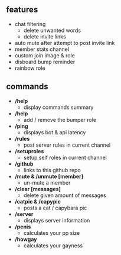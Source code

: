 ## features

- chat filtering
  - delete unwanted words
  - delete invite links
- auto mute after attempt to post invite link
- member stats channel
- custom join image & role
- disboard bump reminder
- rainbow role

## commands

- **/help**
  - display commands summary
- **/help**
  - add / remove the bumper role
- **/ping**
  - displays bot & api latency
- **/rules**
  - post server rules in current channel
- **/setuproles**
  - setup self roles in current channel
- **/github**
  - links to this github repo
- **/mute & /unmute [member]**
  - un-mute a member
- **/clear [messages]**
  - delete given amount of messages
- **/catpic & /capypic**
  - posts a cat / capybara pic
- **/server**
  - displays server information
- **/penis**
  - calculates your pp size
- **/howgay**
  - calculates your gayness
